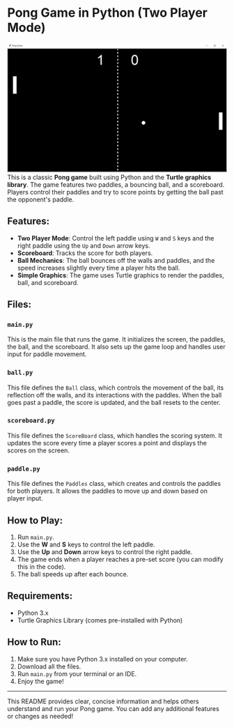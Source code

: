 
# Pong Game in Python (Two Player Mode)
![Pong Game Screenshot](pong_game.jpg)
This is a classic **Pong game** built using Python and the **Turtle graphics library**. The game features two paddles, a bouncing ball, and a scoreboard. Players control their paddles and try to score points by getting the ball past the opponent's paddle.

## Features:
- **Two Player Mode**: Control the left paddle using `W` and `S` keys and the right paddle using the `Up` and `Down` arrow keys.
- **Scoreboard**: Tracks the score for both players.
- **Ball Mechanics**: The ball bounces off the walls and paddles, and the speed increases slightly every time a player hits the ball.
- **Simple Graphics**: The game uses Turtle graphics to render the paddles, ball, and scoreboard.

## Files:

### `main.py`
This is the main file that runs the game. It initializes the screen, the paddles, the ball, and the scoreboard. It also sets up the game loop and handles user input for paddle movement.

### `ball.py`
This file defines the `Ball` class, which controls the movement of the ball, its reflection off the walls, and its interactions with the paddles. When the ball goes past a paddle, the score is updated, and the ball resets to the center.

### `scoreboard.py`
This file defines the `ScoreBoard` class, which handles the scoring system. It updates the score every time a player scores a point and displays the scores on the screen.

### `paddle.py`
This file defines the `Paddles` class, which creates and controls the paddles for both players. It allows the paddles to move up and down based on player input.

## How to Play:
1. Run `main.py`.
2. Use the **W** and **S** keys to control the left paddle.
3. Use the **Up** and **Down** arrow keys to control the right paddle.
4. The game ends when a player reaches a pre-set score (you can modify this in the code).
5. The ball speeds up after each bounce.

## Requirements:
- Python 3.x
- Turtle Graphics Library (comes pre-installed with Python)

## How to Run:
1. Make sure you have Python 3.x installed on your computer.
2. Download all the files.
3. Run `main.py` from your terminal or an IDE.
4. Enjoy the game!

---

This README provides clear, concise information and helps others understand and run your Pong game. You can add any additional features or changes as needed!
